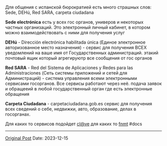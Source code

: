 Для общения с испанской бюрократией есть много страшных слов: Sede, DEHú, Red SARA, carpeta ciudadana

**Sede electrónica** есть у всех гос органов, универов и некоторых частных организаций. Это электронный личный кабинет, в котором можно взаимодействовать с ними для получения услуг

**DEHú** - Dirección electrónica habilitada única (Единое электронное авторизованное место назначения) - сервис для получения ВСЕХ уведомлений на ваше имя от Государственных администраций. этакий почтовый ящик который агрегируютр все сообщения от гос органов

**Red SARA** - Red del Sistema de Aplicaciones y Redes para las Administraciones (Сеть системы приложений и сетей для Администраций) - система управления всеми электронными сервисами госорганов. Все сервисы работают через неё. подача заявок и обращееий в любой государственный орган где есть электронные обращения

**Carpeta Ciudadana** - carpetaciudadana.gob.es сервис для получения всех сведений о себе, недвижки, авто, образование, делах в госорганах.

Для каких то сервисов подойдет [cl@ve](865.md) для каких то [fnmt](1691.md)
#docs

---
[Original Post](https://t.me/lev2tarragona/1789)
Date: 2023-12-15
